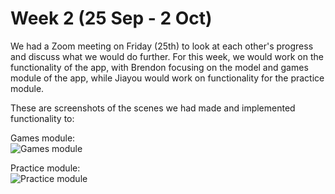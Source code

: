 # Week 2 (25 Sep - 2 Oct)
<p>We had a Zoom meeting on Friday (25th) to look at each other's progress and discuss what we would do further. For this week, we would work on the functionality of the app,
with Brendon focusing on the model and games module of the app, while Jiayou would work on functionality for the practice module.
</p>

These are screenshots of the scenes we had made and implemented functionality to:<br>

Games module:<br>
![Games module](https://cdn.discordapp.com/attachments/692707366897975376/761572272619126834/unknown.png)

Practice module:<br>
![Practice module](https://cdn.discordapp.com/attachments/692707366897975376/761572993028980766/unknown.png)
